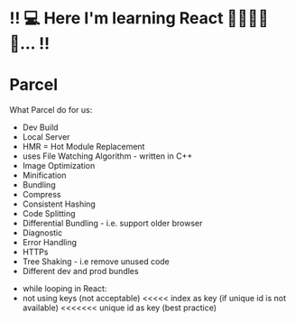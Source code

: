 # !! 💻 Here I'm learning React 👩‍🎓👨‍💻🧨... !!


# Parcel
What Parcel do for us:
- Dev Build
- Local Server
- HMR = Hot Module Replacement
- uses File Watching Algorithm - written in C++
- Image Optimization
- Minification
- Bundling
- Compress
- Consistent Hashing
- Code Splitting
- Differential Bundling - i.e. support older browser
- Diagnostic
- Error Handling
- HTTPs
- Tree Shaking - i.e remove unused code
- Different dev and prod bundles



* while looping in React:
* not using keys (not acceptable) <<<<< index as key (if unique id is not available) <<<<<<< unique id as key (best practice)
